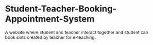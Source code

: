 # Student-Teacher-Booking-Appointment-System
A website where student and teacher interact together and student can book slots created by teacher for e-teaching.
